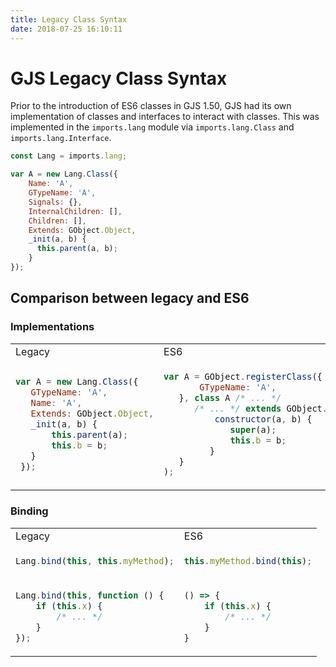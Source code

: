 ```yaml
---
title: Legacy Class Syntax
date: 2018-07-25 16:10:11
---
```

# GJS Legacy Class Syntax

Prior to the introduction of ES6 classes in GJS 1.50, GJS had its own implementation of classes and interfaces to interact with classes. This was implemented in the `imports.lang` module via `imports.lang.Class` and `imports.lang.Interface`.

```js
const Lang = imports.lang;

var A = new Lang.Class({
    Name: 'A',
    GTypeName: 'A',
    Signals: {},
    InternalChildren: [],
    Children: [],
    Extends: GObject.Object,
    _init(a, b) {
      this.parent(a, b);
    }
});
```

## Comparison between legacy and ES6

### Implementations

<table> 
<tr> <td>Legacy</td> <td>ES6</td> </tr>
<tr>
<td>

```js
var A = new Lang.Class({
   GTypeName: 'A',
   Name: 'A',
   Extends: GObject.Object,
   _init(a, b) {
       this.parent(a);
       this.b = b;
   }
 });
```

 </td>
 <td>

```js
var A = GObject.registerClass({
       GTypeName: 'A',
   }, class A /* ... */
      /* ... */ extends GObject.Object { 
          constructor(a, b) {
             super(a);
             this.b = b;
         }
   }
);
```

 </td>
 </tr> 
 </table>
 
### Binding

<table> 
<tr> <td>Legacy</td> <td>ES6</td> </tr>
<tr>
<td>

```js
Lang.bind(this, this.myMethod);
```

</td>
<td>

```js
this.myMethod.bind(this);
```

</td>
</tr> 
<tr>
<td>

```js
Lang.bind(this, function () {
    if (this.x) {
        /* ... */
    }
});
```

</td>
<td>

```js
() => {
    if (this.x) {
        /* ... */
    }
}
```

</td>
</tr>
</table>
